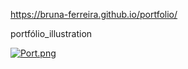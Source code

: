 https://bruna-ferreira.github.io/portfolio/

portfólio_illustration

<a href="https://www.imagemhost.com.br/image/7ER7P"><img src="https://www.imagemhost.com.br/images/2020/11/14/Port.png" alt="Port.png" border="0" /></a>
